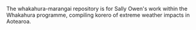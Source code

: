 The whakahura-marangai repository is for Sally Owen's work within the Whakahura programme, compiling korero of extreme weather impacts in Aotearoa.
